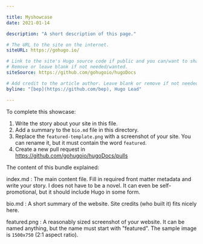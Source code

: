 ```yaml
---

title: Myshowcase
date: 2021-01-14

description: "A short description of this page."

# The URL to the site on the internet.
siteURL: https://gohugo.io/

# Link to the site's Hugo source code if public and you can/want to share.
# Remove or leave blank if not needed/wanted.
siteSource: https://github.com/gohugoio/hugoDocs

# Add credit to the article author. Leave blank or remove if not needed/wanted.
byline: "[bep](https://github.com/bep), Hugo Lead"

---
```


To complete this showcase:

1. Write the story about your site in this file.
2. Add a summary to the `bio.md` file in this directory.
3. Replace the `featured-template.png` with a screenshot of your site. You can rename it, but it must contain the word `featured`.
4. Create a new pull request in https://github.com/gohugoio/hugoDocs/pulls

The content of this bundle explained:

index.md
: The main content file. Fill in required front matter metadata and write your story. I does not have to be a novel. It can even be self-promotional, but it should include Hugo in some form.

bio.md
: A short summary of the website. Site credits (who built it) fits nicely here.

featured.png
: A reasonably sized screenshot of your website. It can be named anything, but the name must start with "featured". The sample image is `1500x750` (2:1 aspect ratio).
